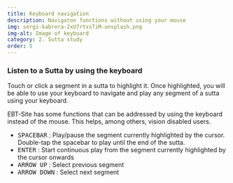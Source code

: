 ```yaml
---
title: Keyboard navigation
description: Navigaton functions without using your mouse
img: sergi-kabrera-2xU7rYxsTiM-unsplash.png
img-alt: Image of keyboard
category: 2. Sutta study
order: 5
---
```


### Listen to a Sutta by using the keyboard
Touch or click a segment in a sutta to highlight it.
Once highlighted, you will be able to use your keyboard to navigate and play 
any segment of a sutta using your keyboard.

EBT-Site has some functions that can be addressed by using the keyboard instead of the mouse. 
This helps, among others, vision disabled users.
- <kbd>SPACEBAR</kbd> : Play/pause the segment currently highlighted by the cursor. Double-tap the spacebar to play until the end of the sutta.
- <kbd>ENTER</kbd> : Start continuous play from the segment currently highlighted by the cursor onwards
- <kbd>ARROW UP</kbd> : Select previous segment 
- <kbd>ARROW DOWN</kbd> : Select next segment 
